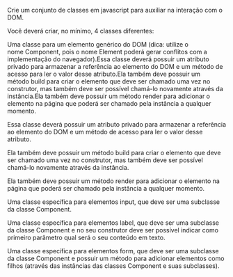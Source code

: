 Crie um conjunto de classes em javascript para auxiliar na interação com o DOM.

Você deverá criar, no mínimo, 4 classes diferentes:

Uma classe para um elemento genérico do DOM (dica: utilize o nome Component, pois o nome Element poderá gerar conflitos com a implementação do navegador).Essa classe deverá possuir um atributo privado para armazenar a referência ao elemento do DOM e um método de acesso para ler o valor desse atributo.Ela também deve possuir um método build para criar o elemento que deve ser chamado uma vez no construtor, mas também deve ser possível chamá-lo novamente através da instância.Ela também deve possuir um método render para adicionar o elemento na página que poderá ser chamado pela instância a qualquer momento.

Essa classe deverá possuir um atributo privado para armazenar a referência ao elemento do DOM e um método de acesso para ler o valor desse atributo.

Ela também deve possuir um método build para criar o elemento que deve ser chamado uma vez no construtor, mas também deve ser possível chamá-lo novamente através da instância.

Ela também deve possuir um método render para adicionar o elemento na página que poderá ser chamado pela instância a qualquer momento.

Uma classe específica para elementos input, que deve ser uma subclasse da classe Component.

Uma classe específica para elementos label, que deve ser uma subclasse da classe Component e no seu construtor deve ser possível indicar como primeiro parâmetro qual será o seu conteúdo em texto.

Uma classe específica para elementos form, que deve ser uma subclasse da classe Component e possuir um método para adicionar elementos como filhos (através das instâncias das classes Component e suas subclasses).